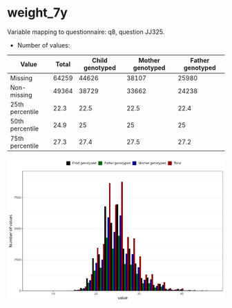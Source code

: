 # weight_7y
Variable mapping to questionnaire: q8, question JJ325.
- Number of values:

| Value | Total | Child genotyped | Mother genotyped | Father genotyped |
| ----- | ----- | --------------- | ---------------- | ---------------- |
| Missing | 64259 | 44626 | 38107 | 25980 |
| Non-missing | 49364 | 38729 | 33662 | 24238 |
| 25th percentile | 22.3 | 22.5 | 22.5 | 22.4 |
| 50th percentile | 24.9 | 25 | 25 | 25 |
| 75th percentile | 27.3 | 27.4 | 27.5 | 27.2 |



![](weight_7y_n.png)



